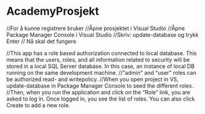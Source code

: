 # AcademyProsjekt
//For å kunne registrere bruker
//Åpne prosjektet i Visual Studio
//Åpne Package Manager Console i Visual Studio
//Skriv: update-database og trykk Enter
// Nå skal det fungere


//This app has a role based authorization connected to local database. This means that the users, roles, and all information related to security will be stored in a local SQL Server database. In this case, an instance of local DB running on the same development machine. 
//"admin" and "user" roles can be authorized read- and writepolicy.
//When you open project in VS, update-database in Package Manager Console to seed the different roles.
//Then, when you run the application and click on the “Role” link, you are asked to log in. Once logged in, you see the list of roles. You can also click Create to add a new role.
